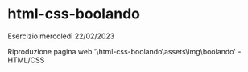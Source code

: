 # html-css-boolando

Esercizio mercoledì 22/02/2023

Riproduzione pagina web '\html-css-boolando\assets\img\boolando' - HTML/CSS
